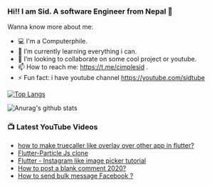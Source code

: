 ### Hi!! I am Sid. A software Engineer from Nepal :triangular_flag_on_post:


Wanna know more about me:

- 💻 I'm a Computerphile.
- 🌱 I’m currently learning everything i can.
- 👯 I’m looking to collaborate on some cool project or youtube.
- 📫 How to reach me: https://t.me/cimplesid .
- ⚡ Fun fact: i have youtube channel https://youtube.com/sidtube

[![Top Langs](https://github-readme-stats.vercel.app/api/top-langs/?username=cimplesid&layout=compact&theme=dark)](https://github.com/anuraghazra/github-readme-stats)

![Anurag's github stats](https://github-readme-stats.vercel.app/api?username=cimplesid&show_icons=true&theme=radical)

### 📺 Latest YouTube Videos
<!-- YOUTUBE:START -->
- [how to make truecaller like overlay over other app in flutter?](https://www.youtube.com/watch?v=59K_2KnHEmg)
- [Flutter-Particle Js clone](https://www.youtube.com/watch?v=MYLc8O5PviQ)
- [Flutter - Instagram like image picker tutorial](https://www.youtube.com/watch?v=TfA3koMnhvM)
- [How to post a blank comment 2020?](https://www.youtube.com/watch?v=t6LQKpWdIJc)
- [How to  send bulk message Facebook  ?](https://www.youtube.com/watch?v=JlGKqqZEqr4)
<!-- YOUTUBE:END -->
